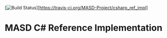 [![Build Status](https://travis-ci.org/MASD-Project/csharp_ref_impl.svg?branch=master)][https://travis-ci.org/MASD-Project/csharp_ref_impl]

# MASD C# Reference Implementation
